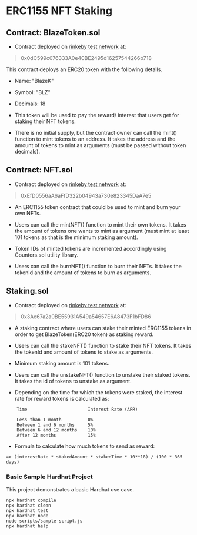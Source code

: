 # ERC1155 NFT Staking

## Contract: BlazeToken.sol

- Contract deployed on [rinkeby test network](https://rinkeby.etherscan.io/address/0x0dC599c076333A0e40BE2495d16257544266b718) at:

> 0x0dC599c076333A0e40BE2495d16257544266b718

This contract deploys an ERC20 token with the following details.

- Name: "BlazeK"
- Symbol: "BLZ"
- Decimals: 18

- This token will be used to pay the reward/ interest that users get for staking their NFT tokens.

- There is no initial supply, but the contract owner can call the mint() function to mint tokens to an address.
It takes the address and the amount of tokens to mint as arguments (must be passed without token decimals).

## Contract: NFT.sol

- Contract deployed on [rinkeby test network](https://rinkeby.etherscan.io/address/0xEfD0556aA6aFfD322b04943a730e823345DaA7e5) at:

> 0xEfD0556aA6aFfD322b04943a730e823345DaA7e5

- An ERC1155 token contract that could be used to mint and burn your own NFTs.

- Users can call the mintNFT() function to mint their own tokens.
  It takes the amount of tokens one wants to mint as argument (must mint at least 101 tokens as that is the minimum staking amount).

- Token IDs of minted tokens are incremented accordingly using Counters.sol utility library.

- Users can call the burnNFT() function to burn their NFTs.
  It takes the tokenId and the amount of tokens to burn as arguments.

## Staking.sol

- Contract deployed on [rinkeby test network](https://rinkeby.etherscan.io/address/0x3Ae67a2a0BE55931A549a54657E6A8473F1bFD86) at:

> 0x3Ae67a2a0BE55931A549a54657E6A8473F1bFD86

- A staking contract where users can stake their minted ERC1155 tokens in order to get BlazeToken(ERC20 token) as staking reward.

- Users can call the stakeNFT() function to stake their NFT tokens. It takes the tokenId and amount of tokens to stake as arguments.

- Minimum staking amount is 101 tokens.

- Users can call the unstakeNFT() function to unstake their staked tokens.
It takes the id of tokens to unstake as argument.

- Depending on the time for which the tokens were staked, the interest rate for reward tokens is calculated as:

```script
    Time                       Interest Rate (APR)

    Less than 1 month          0%
    Between 1 and 6 months     5%
    Between 6 and 12 months    10%
    After 12 months            15%
```

- Formula to calculate how much tokens to send as reward:

```script
=> (interestRate * stakedAmount * stakedTime * 10**18) / (100 * 365 days)
```

### Basic Sample Hardhat Project

This project demonstrates a basic Hardhat use case.

```shell
npx hardhat compile
npx hardhat clean
npx hardhat test
npx hardhat node
node scripts/sample-script.js
npx hardhat help
```
